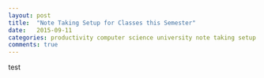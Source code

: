 ```yaml
---
layout: post
title:  "Note Taking Setup for Classes this Semester"
date:   2015-09-11
categories: productivity computer science university note taking setup
comments: true
---
```


test